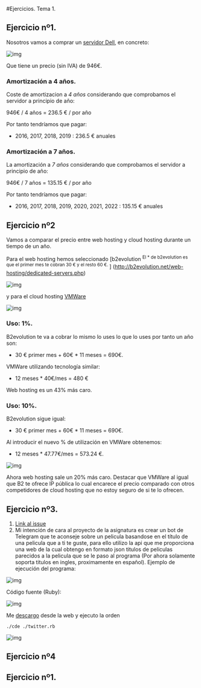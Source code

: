 #Ejercicios. Tema 1.

	
## Ejercicio nº1.


Nosotros vamos a comprar un [servidor Dell](http://www.dell.com/es/empresas/p/poweredge-t430/pd?oc=pet43001x%20-%20offer%20valid%20until%2028.10.2016&model_id=poweredge-t430), en concreto:


![img](https://i.sli.mg/vEsNT8.png)

Que tiene un precio (sin IVA) de 946€. 

### Amortización a 4 años.
Coste de amortizacion a *4 años* considerando que comprobamos el servidor a principio de año:

946€ / 4 años = 236.5 € / por año

Por tanto tendríamos que pagar:

* 2016, 2017, 2018, 2019 : 236.5 € anuales

### Amortización a 7 años.


La amortización a *7 años* considerando que comprobamos el servidor a principio de año:

946€ / 7 años = 135.15 € / por año

Por tanto tendríamos que pagar:
 
* 2016, 2017, 2018, 2019, 2020, 2021, 2022 : 135.15 € anuales

## Ejercicio nº2



Vamos a comparar el precio entre web hosting y cloud hosting durante un tiempo de un año.



Para el web hosting hemos seleccionado [b2evolution <sup>El * de b2evolution es que el primer mes te cobran 30 € y el resto 60 €.
</sup>] (http://b2evolution.net/web-hosting/dedicated-servers.php)

![img](https://i.sli.mg/kL0Y38.png)

y para el cloud hosting [VMWare](http://vcloud.vmware.com/service-offering/pricing-calculator/on-demand)

![img](https://i.sli.mg/FsUS9d.png)


### Uso: 1%.
B2evolution te va a cobrar lo mismo lo uses lo que lo uses por tanto un año son:

* 30 € primer mes + 60€ * 11 meses = 690€.

VMWare utilizando tecnología similar:
*   12 meses * 40€/mes = 480 €

Web hosting es un 43% más caro.

### Uso: 10%.
 
 B2evolution sigue igual: 

* 30 € primer mes + 60€ * 11 meses = 690€.

Al introducir el nuevo % de utilización en VMWare obtenemos:

* 12 meses  * 47.77€/mes = 573.24 €.

![img](https://i.sli.mg/P7v4NX.png)


Ahora web hosting sale un 20% más caro. Destacar que VMWare  al igual que B2 te ofrece IP pública lo cual encarece el precio comparado con otros competidores de cloud hosting que no estoy seguro de si te lo ofrecen.

 

## Ejercicio nº3.


1. [Link al issue](https://github.com/JJ/IV16-17/issues/1#issuecomment-251473646)
2.  Mi intención de cara al proyecto de la asignatura es crear un bot de Telegram que te aconseje sobre un pelicula basandose en el título de una pelicula que a ti te guste, para ello utilizo la api que me proporciona una web de la cual obtengo en formato json titulos de peliculas parecidos a la pelicula que se le paso al programa (Por ahora solamente soporta titulos en ingles, proximamente en español). Ejemplo de ejecución del programa:

![img](https://i.sli.mg/528gh8.png)

Código fuente (Ruby):

![img](https://i.sli.mg/RgxSI6.png)

Me [descargo](http://www.pgbovine.net/cde/manual/) desde la web y ejecuto la orden
```
./cde ./twitter.rb
```

![img](https://i.sli.mg/Ud3coU.png)

## Ejercicio nº4


 
## Ejercicio nº1.


